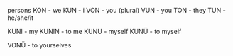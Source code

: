 persons
KON - we
KUN - i
VON - you (plural)
VUN - you
TON - they
TUN - he/she/it

KUNI - my
KUNIN - to me
KUNU - myself
KUNÜ - to myself

VONÜ - to yourselves